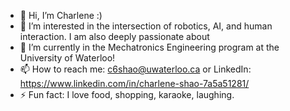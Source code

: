 - 👋 Hi, I’m Charlene :)
- 👀 I’m interested in the intersection of robotics, AI, and human interaction. I am also deeply passionate about 
- 🌱 I’m currently in the Mechatronics Engineering program at the University of Waterloo!
- 📫 How to reach me: c6shao@uwaterloo.ca or LinkedIn: https://www.linkedin.com/in/charlene-shao-7a5a51281/
- ⚡ Fun fact: I love food, shopping, karaoke, laughing.
